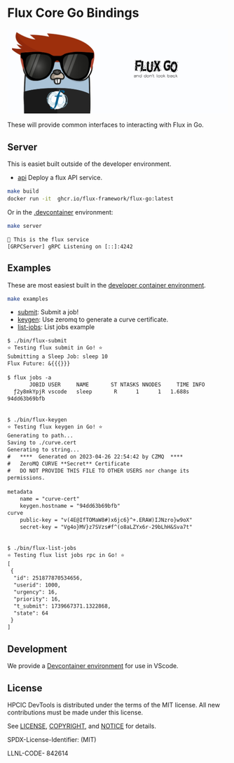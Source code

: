 # Flux Core Go Bindings

![img/flux-go-banner.png](img/flux-go-banner.png)

These will provide common interfaces to interacting with Flux in Go.

## Server

This is easiet built outside of the developer environment.

 - [api](cmd/api/api.go) Deploy a flux API service.

```bash
make build
docker run -it  ghcr.io/flux-framework/flux-go:latest
```

Or in the [.devcontainer](.devcontainer) environment:

```bash
make server
```
```console
🦩️ This is the flux service
[GRPCServer] gRPC Listening on [::]:4242
```

## Examples

These are most easiest built in the [developer container environment](.devcontainer).

```bash
make examples
```

 - [submit](example/submit/submitn.go): Submit a job! 
 - [keygen](example/keygen/keygen.go): Use zeromq to generate a curve certificate.
 - [list-jobs](example/list-jobs/list-jobs.go): List jobs example


```console
$ ./bin/flux-submit 
⭐️ Testing flux submit in Go! ⭐️
Submitting a Sleep Job: sleep 10
Flux Future: &{{{}}}

$ flux jobs -a
       JOBID USER     NAME       ST NTASKS NNODES     TIME INFO
  ƒ2y8mkYpjR vscode   sleep       R      1      1   1.688s 94dd63b69bfb


$ ./bin/flux-keygen 
⭐️ Testing flux keygen in Go! ⭐️
Generating to path...
Saving to ./curve.cert
Generating to string...
#   ****  Generated on 2023-04-26 22:54:42 by CZMQ  ****
#   ZeroMQ CURVE **Secret** Certificate
#   DO NOT PROVIDE THIS FILE TO OTHER USERS nor change its permissions.
    
metadata
    name = "curve-cert"
    keygen.hostname = "94dd63b69bfb"
curve
    public-key = "v(4E@IfTOMaW8#)x6jc6}^+.ERAW)IJNzro}w9oX"
    secret-key = "Vg4o}MV}z7SVzs#f^(o8aLZYx6r-29bLhH&Sva7t"


$ ./bin/flux-list-jobs 
⭐️ Testing flux list jobs rpc in Go! ⭐️
[
 {
  "id": 251877870534656,
  "userid": 1000,
  "urgency": 16,
  "priority": 16,
  "t_submit": 1739667371.1322868,
  "state": 64
 }
]
```

## Development

We provide a [Devcontainer environment](.devcontainer) for use in VScode.

## License

HPCIC DevTools is distributed under the terms of the MIT license.
All new contributions must be made under this license.

See [LICENSE](https://github.com/converged-computing/cloud-select/blob/main/LICENSE),
[COPYRIGHT](https://github.com/converged-computing/cloud-select/blob/main/COPYRIGHT), and
[NOTICE](https://github.com/converged-computing/cloud-select/blob/main/NOTICE) for details.

SPDX-License-Identifier: (MIT)

LLNL-CODE- 842614
